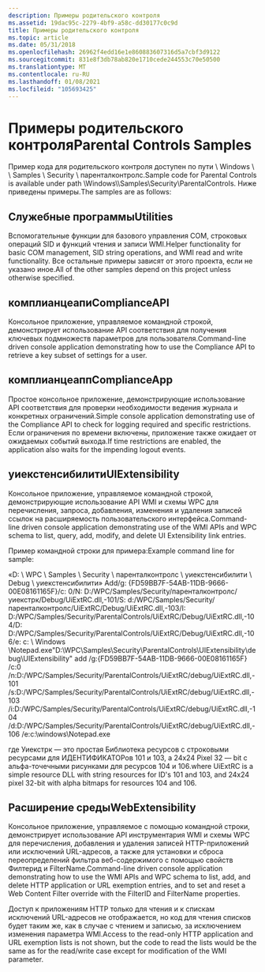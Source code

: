 ```yaml
---
description: Примеры родительского контроля
ms.assetid: 19dac95c-2279-4bf9-a58c-dd30177c0c9d
title: Примеры родительского контроля
ms.topic: article
ms.date: 05/31/2018
ms.openlocfilehash: 26962f4edd16e1e860883607316d5a7cbf3d9122
ms.sourcegitcommit: 831e8f3db78ab820e1710cede244553c70e50500
ms.translationtype: MT
ms.contentlocale: ru-RU
ms.lasthandoff: 01/08/2021
ms.locfileid: "105693425"
---
```

# <a name="parental-controls-samples"></a><span data-ttu-id="10286-103">Примеры родительского контроля</span><span class="sxs-lookup"><span data-stu-id="10286-103">Parental Controls Samples</span></span>

<span data-ttu-id="10286-104">Пример кода для родительского контроля доступен по пути <installation directory> \\ Windows \\ <version number> \\ Samples \\ Security \\ паренталконтролс.</span><span class="sxs-lookup"><span data-stu-id="10286-104">Sample code for Parental Controls is available under path <installation directory>\\Windows\\<version number>\\Samples\\Security\\ParentalControls.</span></span> <span data-ttu-id="10286-105">Ниже приведены примеры.</span><span class="sxs-lookup"><span data-stu-id="10286-105">The samples are as follows:</span></span>

## <a name="utilities"></a><span data-ttu-id="10286-106">Служебные программы</span><span class="sxs-lookup"><span data-stu-id="10286-106">Utilities</span></span>

<span data-ttu-id="10286-107">Вспомогательные функции для базового управления COM, строковых операций SID и функций чтения и записи WMI.</span><span class="sxs-lookup"><span data-stu-id="10286-107">Helper functionality for basic COM management, SID string operations, and WMI read and write functionality.</span></span> <span data-ttu-id="10286-108">Все остальные примеры зависят от этого проекта, если не указано иное.</span><span class="sxs-lookup"><span data-stu-id="10286-108">All of the other samples depend on this project unless otherwise specified.</span></span>

## <a name="complianceapi"></a><span data-ttu-id="10286-109">комплианцеапи</span><span class="sxs-lookup"><span data-stu-id="10286-109">ComplianceAPI</span></span>

<span data-ttu-id="10286-110">Консольное приложение, управляемое командной строкой, демонстрирует использование API соответствия для получения ключевых подмножеств параметров для пользователя.</span><span class="sxs-lookup"><span data-stu-id="10286-110">Command-line driven console application demonstrating how to use the Compliance API to retrieve a key subset of settings for a user.</span></span>

## <a name="complianceapp"></a><span data-ttu-id="10286-111">комплианцеапп</span><span class="sxs-lookup"><span data-stu-id="10286-111">ComplianceApp</span></span>

<span data-ttu-id="10286-112">Простое консольное приложение, демонстрирующие использование API соответствия для проверки необходимости ведения журнала и конкретных ограничений.</span><span class="sxs-lookup"><span data-stu-id="10286-112">Simple console application demonstrating use of the Compliance API to check for logging required and specific restrictions.</span></span> <span data-ttu-id="10286-113">Если ограничения по времени включены, приложение также ожидает от ожидаемых событий выхода.</span><span class="sxs-lookup"><span data-stu-id="10286-113">If time restrictions are enabled, the application also waits for the impending logout events.</span></span>

## <a name="uiextensibility"></a><span data-ttu-id="10286-114">уиекстенсибилити</span><span class="sxs-lookup"><span data-stu-id="10286-114">UIExtensibility</span></span>

<span data-ttu-id="10286-115">Консольное приложение, управляемое командной строкой, демонстрирующие использование API WMI и схемы WPC для перечисления, запроса, добавления, изменения и удаления записей ссылок на расширяемость пользовательского интерфейса.</span><span class="sxs-lookup"><span data-stu-id="10286-115">Command-line driven console application demonstrating use of the WMI APIs and WPC schema to list, query, add, modify, and delete UI Extensibility link entries.</span></span>

<span data-ttu-id="10286-116">Пример командной строки для примера:</span><span class="sxs-lookup"><span data-stu-id="10286-116">Example command line for sample:</span></span>

<span data-ttu-id="10286-117">«D: \\ WPC \\ Samples \\ Security \\ паренталконтролс \\ уиекстенсибилити \\ Debug \\ уиекстенсибилити» Add/g: {FD59BB7F-54AB-11DB-9666-00E08161165F}/c: 0/N: D:/WPC/Samples/Security/паренталконтролс/уиекстрк/Debug/UiExtRC.dll,-101/S: d:/WPC/Samples/Security/паренталконтролс/UiExtRC/Debug/UiExtRC.dll,-103/I: D:/WPC/Samples/Security/ParentalControls/UiExtRC/Debug/UiExtRC.dll,-104/D: D:/WPC/Samples/Security/ParentalControls/UiExtRC/Debug/UiExtRC.dll,-106/e: c: \\ Windows \\Notepad.exe</span><span class="sxs-lookup"><span data-stu-id="10286-117">"D:\\WPC\\Samples\\Security\\ParentalControls\\UIExtensibility\\debug\\UIExtensibility" add /g:{FD59BB7F-54AB-11DB-9666-00E08161165F} /c:0 /n:D:/WPC/Samples/Security/ParentalControls/UiExtRC/debug/UiExtRC.dll,-101 /s:D:/WPC/Samples/Security/ParentalControls/UiExtRC/debug/UiExtRC.dll,-103 /i:D:/WPC/Samples/Security/ParentalControls/UiExtRC/debug/UiExtRC.dll,-104 /d:D:/WPC/Samples/Security/ParentalControls/UiExtRC/debug/UiExtRC.dll,-106 /e:c:\\windows\\Notepad.exe</span></span>

<span data-ttu-id="10286-118">где Уиекстрк — это простая Библиотека ресурсов с строковыми ресурсами для ИДЕНТИФИКАТОРов 101 и 103, а 24x24 Pixel 32 — bit с альфа-точечными рисунками для ресурсов 104 и 106.</span><span class="sxs-lookup"><span data-stu-id="10286-118">where UiExtRC is a simple resource DLL with string resources for ID's 101 and 103, and 24x24 pixel 32-bit with alpha bitmaps for resources 104 and 106.</span></span>

## <a name="webextensibility"></a><span data-ttu-id="10286-119">Расширение среды</span><span class="sxs-lookup"><span data-stu-id="10286-119">WebExtensibility</span></span>

<span data-ttu-id="10286-120">Консольное приложение, управляемое с помощью командной строки, демонстрирует использование API инструментария WMI и схемы WPC для перечисления, добавления и удаления записей HTTP-приложений или исключений URL-адресов, а также для установки и сброса переопределений фильтра веб-содержимого с помощью свойств Филтерид и FilterName.</span><span class="sxs-lookup"><span data-stu-id="10286-120">Command-line driven console application demonstrating how to use the WMI APIs and WPC schema to list, add, and delete HTTP application or URL exemption entries, and to set and reset a Web Content Filter override with the FilterID and FilterName properties.</span></span>

<span data-ttu-id="10286-121">Доступ к приложениям HTTP только для чтения и к спискам исключений URL-адресов не отображается, но код для чтения списков будет таким же, как в случае с чтением и записью, за исключением изменения параметра WMI.</span><span class="sxs-lookup"><span data-stu-id="10286-121">Access to the read-only HTTP application and URL exemption lists is not shown, but the code to read the lists would be the same as for the read/write case except for modification of the WMI parameter.</span></span>

 

 




